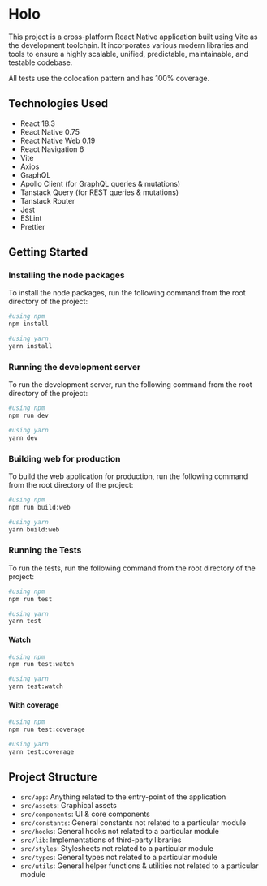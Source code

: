 # Holo

This project is a cross-platform React Native application built using Vite as the development toolchain. It incorporates various modern libraries and tools to ensure a highly scalable, unified, predictable, maintainable, and testable codebase.

All tests use the colocation pattern and has 100% coverage.

## Technologies Used

- React 18.3
- React Native 0.75
- React Native Web 0.19
- React Navigation 6
- Vite
- Axios
- GraphQL
- Apollo Client (for GraphQL queries & mutations)
- Tanstack Query (for REST queries & mutations)
- Tanstack Router
- Jest
- ESLint
- Prettier

## Getting Started

### Installing the node packages

To install the node packages, run the following command from the root directory of the project:

```bash
#using npm
npm install

#using yarn
yarn install
```

### Running the development server

To run the development server, run the following command from the root directory of the project:

```bash
#using npm
npm run dev

#using yarn
yarn dev
```

### Building web for production

To build the web application for production, run the following command from the root directory of the project:

```bash
#using npm
npm run build:web

#using yarn
yarn build:web
```

### Running the Tests

To run the tests, run the following command from the root directory of the project:

```bash
#using npm
npm run test

#using yarn
yarn test
```

#### Watch

```bash
#using npm
npm run test:watch

#using yarn
yarn test:watch
```

#### With coverage

```bash
#using npm
npm run test:coverage

#using yarn
yarn test:coverage
```

## Project Structure

- `src/app`: Anything related to the entry-point of the application
- `src/assets`: Graphical assets
- `src/components`: UI & core components
- `src/constants`: General constants not related to a particular module
- `src/hooks`: General hooks not related to a particular module
- `src/lib`: Implementations of third-party libraries
- `src/styles`: Stylesheets not related to a particular module
- `src/types`: General types not related to a particular module
- `src/utils`: General helper functions & utilities not related to a particular module
